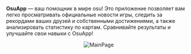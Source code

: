 **OsuApp** — ваш помощник в мире osu! Это приложение позволяет вам легко просматривать официальные новости игры, следить за рекордами ваших друзей и собственными достижениями, а также анализировать статистику по картам. Сравнивайте результаты и улучшайте свои навыки с OsuApp!



<div style="text-align: center;">
    <img src="https://github.com/user-attachments/assets/d72b1462-bdf5-41bf-b1e5-3f006624d81b" alt="MainPage" style="display: inline-block;"/>
</div>
